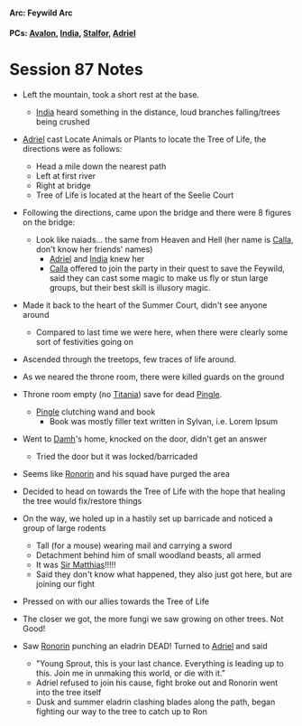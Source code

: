#### Arc: Feywild Arc
#### PCs: [Avalon](PCs/Current/Avalon.md), [India](PCs/Current/India.md), [Stalfor](PCs/Current/Stalfor.md), [Adriel](Adriel.md)

# Session 87 Notes
- Left the mountain, took a short rest at the base.
	- [India](PCs/Current/India.md) heard something in the distance, loud branches falling/trees being crushed
- [Adriel](Adriel.md) cast Locate Animals or Plants to locate the Tree of Life, the directions were as follows:
	- Head a mile down the nearest path
	- Left at first river
	- Right at bridge
	- Tree of Life is located at the heart of the Seelie Court

- Following the directions, came upon the bridge and there were 8 figures on the bridge:
	- Look like naiads... the same from Heaven and Hell (her name is [Calla](NPCs/Living/Calla.md), don't know her friends' names)
		- [Adriel](Adriel.md) and [India](PCs/Current/India.md) knew her
		- [Calla](NPCs/Living/Calla.md) offered to join the party in their quest to save the Feywild, said they can cast some magic to make us fly or stun large groups, but their best skill is illusory magic.

- Made it back to the heart of the Summer Court, didn't see anyone around
	- Compared to last time we were here, when there were clearly some sort of festivities going on
- Ascended through the treetops, few traces of life around.
- As we neared the throne room, there were killed guards on the ground
- Throne room empty (no [Titania](NPCs/Living/Titania.md)) save for dead [Pingle](NPCs/Deceased/Pingle.md).
	- [Pingle](NPCs/Deceased/Pingle.md) clutching wand and book
		- Book was mostly filler text written in Sylvan, i.e. Lorem Ipsum
- Went to [Damh](NPCs/Living/Damh.md)'s home, knocked on the door, didn't get an answer
	- Tried the door but it was locked/barricaded
- Seems like [Ronorin](NPCs/Living/Ronorin.md) and his squad have purged the area
- Decided to head on towards the Tree of Life with the hope that healing the tree would fix/restore things
- On the way, we holed up in a hastily set up barricade and noticed a group of large rodents
	- Tall (for a mouse) wearing mail and carrying a sword
	- Detachment behind him of small woodland beasts, all armed
	- It was [Sir Matthias](NPCs/Living/SirMatthias.md)!!!!!
	- Said they don't know what happened, they also just got here, but are joining our fight

- Pressed on with our allies towards the Tree of Life
- The closer we got, the more fungi we saw growing on other trees. Not Good!
- Saw [Ronorin](NPCs/Living/Ronorin.md) punching an eladrin DEAD! Turned to [Adriel](Adriel.md) and said
	- "Young Sprout, this is your last chance. Everything is leading up to this. Join me in unmaking this world, or die with it."
	- Adriel refused to join his cause, fight broke out and Ronorin went into the tree itself
	- Dusk and summer eladrin clashing blades along the path, began fighting our way to the tree to catch up to Ron